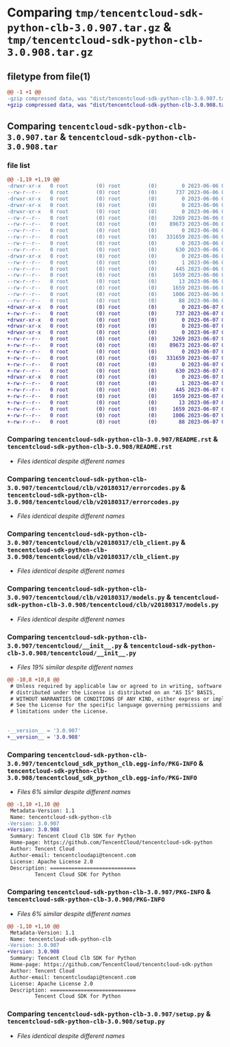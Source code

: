 # Comparing `tmp/tencentcloud-sdk-python-clb-3.0.907.tar.gz` & `tmp/tencentcloud-sdk-python-clb-3.0.908.tar.gz`

## filetype from file(1)

```diff
@@ -1 +1 @@
-gzip compressed data, was "dist/tencentcloud-sdk-python-clb-3.0.907.tar", last modified: Tue Jun  6 02:22:29 2023, max compression
+gzip compressed data, was "dist/tencentcloud-sdk-python-clb-3.0.908.tar", last modified: Wed Jun  7 00:20:20 2023, max compression
```

## Comparing `tencentcloud-sdk-python-clb-3.0.907.tar` & `tencentcloud-sdk-python-clb-3.0.908.tar`

### file list

```diff
@@ -1,19 +1,19 @@
-drwxr-xr-x   0 root         (0) root         (0)        0 2023-06-06 02:22:29.000000 tencentcloud-sdk-python-clb-3.0.907/
--rw-r--r--   0 root         (0) root         (0)      737 2023-06-06 02:22:29.000000 tencentcloud-sdk-python-clb-3.0.907/README.rst
-drwxr-xr-x   0 root         (0) root         (0)        0 2023-06-06 02:22:29.000000 tencentcloud-sdk-python-clb-3.0.907/tencentcloud/
-drwxr-xr-x   0 root         (0) root         (0)        0 2023-06-06 02:22:29.000000 tencentcloud-sdk-python-clb-3.0.907/tencentcloud/clb/
-drwxr-xr-x   0 root         (0) root         (0)        0 2023-06-06 02:22:29.000000 tencentcloud-sdk-python-clb-3.0.907/tencentcloud/clb/v20180317/
--rw-r--r--   0 root         (0) root         (0)     3269 2023-06-06 02:22:29.000000 tencentcloud-sdk-python-clb-3.0.907/tencentcloud/clb/v20180317/errorcodes.py
--rw-r--r--   0 root         (0) root         (0)    89673 2023-06-06 02:22:29.000000 tencentcloud-sdk-python-clb-3.0.907/tencentcloud/clb/v20180317/clb_client.py
--rw-r--r--   0 root         (0) root         (0)        0 2023-06-06 02:22:29.000000 tencentcloud-sdk-python-clb-3.0.907/tencentcloud/clb/v20180317/__init__.py
--rw-r--r--   0 root         (0) root         (0)   331659 2023-06-06 02:22:29.000000 tencentcloud-sdk-python-clb-3.0.907/tencentcloud/clb/v20180317/models.py
--rw-r--r--   0 root         (0) root         (0)        0 2023-06-06 02:22:29.000000 tencentcloud-sdk-python-clb-3.0.907/tencentcloud/clb/__init__.py
--rw-r--r--   0 root         (0) root         (0)      630 2023-06-06 02:22:29.000000 tencentcloud-sdk-python-clb-3.0.907/tencentcloud/__init__.py
-drwxr-xr-x   0 root         (0) root         (0)        0 2023-06-06 02:22:29.000000 tencentcloud-sdk-python-clb-3.0.907/tencentcloud_sdk_python_clb.egg-info/
--rw-r--r--   0 root         (0) root         (0)        1 2023-06-06 02:22:29.000000 tencentcloud-sdk-python-clb-3.0.907/tencentcloud_sdk_python_clb.egg-info/dependency_links.txt
--rw-r--r--   0 root         (0) root         (0)      445 2023-06-06 02:22:29.000000 tencentcloud-sdk-python-clb-3.0.907/tencentcloud_sdk_python_clb.egg-info/SOURCES.txt
--rw-r--r--   0 root         (0) root         (0)     1659 2023-06-06 02:22:29.000000 tencentcloud-sdk-python-clb-3.0.907/tencentcloud_sdk_python_clb.egg-info/PKG-INFO
--rw-r--r--   0 root         (0) root         (0)       13 2023-06-06 02:22:29.000000 tencentcloud-sdk-python-clb-3.0.907/tencentcloud_sdk_python_clb.egg-info/top_level.txt
--rw-r--r--   0 root         (0) root         (0)     1659 2023-06-06 02:22:29.000000 tencentcloud-sdk-python-clb-3.0.907/PKG-INFO
--rw-r--r--   0 root         (0) root         (0)     1006 2023-06-06 02:22:29.000000 tencentcloud-sdk-python-clb-3.0.907/setup.py
--rw-r--r--   0 root         (0) root         (0)       88 2023-06-06 02:22:29.000000 tencentcloud-sdk-python-clb-3.0.907/setup.cfg
+drwxr-xr-x   0 root         (0) root         (0)        0 2023-06-07 00:20:20.000000 tencentcloud-sdk-python-clb-3.0.908/
+-rw-r--r--   0 root         (0) root         (0)      737 2023-06-07 00:20:20.000000 tencentcloud-sdk-python-clb-3.0.908/README.rst
+drwxr-xr-x   0 root         (0) root         (0)        0 2023-06-07 00:20:20.000000 tencentcloud-sdk-python-clb-3.0.908/tencentcloud/
+drwxr-xr-x   0 root         (0) root         (0)        0 2023-06-07 00:20:20.000000 tencentcloud-sdk-python-clb-3.0.908/tencentcloud/clb/
+drwxr-xr-x   0 root         (0) root         (0)        0 2023-06-07 00:20:20.000000 tencentcloud-sdk-python-clb-3.0.908/tencentcloud/clb/v20180317/
+-rw-r--r--   0 root         (0) root         (0)     3269 2023-06-07 00:20:20.000000 tencentcloud-sdk-python-clb-3.0.908/tencentcloud/clb/v20180317/errorcodes.py
+-rw-r--r--   0 root         (0) root         (0)    89673 2023-06-07 00:20:20.000000 tencentcloud-sdk-python-clb-3.0.908/tencentcloud/clb/v20180317/clb_client.py
+-rw-r--r--   0 root         (0) root         (0)        0 2023-06-07 00:20:20.000000 tencentcloud-sdk-python-clb-3.0.908/tencentcloud/clb/v20180317/__init__.py
+-rw-r--r--   0 root         (0) root         (0)   331659 2023-06-07 00:20:20.000000 tencentcloud-sdk-python-clb-3.0.908/tencentcloud/clb/v20180317/models.py
+-rw-r--r--   0 root         (0) root         (0)        0 2023-06-07 00:20:20.000000 tencentcloud-sdk-python-clb-3.0.908/tencentcloud/clb/__init__.py
+-rw-r--r--   0 root         (0) root         (0)      630 2023-06-07 00:20:20.000000 tencentcloud-sdk-python-clb-3.0.908/tencentcloud/__init__.py
+drwxr-xr-x   0 root         (0) root         (0)        0 2023-06-07 00:20:20.000000 tencentcloud-sdk-python-clb-3.0.908/tencentcloud_sdk_python_clb.egg-info/
+-rw-r--r--   0 root         (0) root         (0)        1 2023-06-07 00:20:20.000000 tencentcloud-sdk-python-clb-3.0.908/tencentcloud_sdk_python_clb.egg-info/dependency_links.txt
+-rw-r--r--   0 root         (0) root         (0)      445 2023-06-07 00:20:20.000000 tencentcloud-sdk-python-clb-3.0.908/tencentcloud_sdk_python_clb.egg-info/SOURCES.txt
+-rw-r--r--   0 root         (0) root         (0)     1659 2023-06-07 00:20:20.000000 tencentcloud-sdk-python-clb-3.0.908/tencentcloud_sdk_python_clb.egg-info/PKG-INFO
+-rw-r--r--   0 root         (0) root         (0)       13 2023-06-07 00:20:20.000000 tencentcloud-sdk-python-clb-3.0.908/tencentcloud_sdk_python_clb.egg-info/top_level.txt
+-rw-r--r--   0 root         (0) root         (0)     1659 2023-06-07 00:20:20.000000 tencentcloud-sdk-python-clb-3.0.908/PKG-INFO
+-rw-r--r--   0 root         (0) root         (0)     1006 2023-06-07 00:20:20.000000 tencentcloud-sdk-python-clb-3.0.908/setup.py
+-rw-r--r--   0 root         (0) root         (0)       88 2023-06-07 00:20:20.000000 tencentcloud-sdk-python-clb-3.0.908/setup.cfg
```

### Comparing `tencentcloud-sdk-python-clb-3.0.907/README.rst` & `tencentcloud-sdk-python-clb-3.0.908/README.rst`

 * *Files identical despite different names*

### Comparing `tencentcloud-sdk-python-clb-3.0.907/tencentcloud/clb/v20180317/errorcodes.py` & `tencentcloud-sdk-python-clb-3.0.908/tencentcloud/clb/v20180317/errorcodes.py`

 * *Files identical despite different names*

### Comparing `tencentcloud-sdk-python-clb-3.0.907/tencentcloud/clb/v20180317/clb_client.py` & `tencentcloud-sdk-python-clb-3.0.908/tencentcloud/clb/v20180317/clb_client.py`

 * *Files identical despite different names*

### Comparing `tencentcloud-sdk-python-clb-3.0.907/tencentcloud/clb/v20180317/models.py` & `tencentcloud-sdk-python-clb-3.0.908/tencentcloud/clb/v20180317/models.py`

 * *Files identical despite different names*

### Comparing `tencentcloud-sdk-python-clb-3.0.907/tencentcloud/__init__.py` & `tencentcloud-sdk-python-clb-3.0.908/tencentcloud/__init__.py`

 * *Files 19% similar despite different names*

```diff
@@ -10,8 +10,8 @@
 # Unless required by applicable law or agreed to in writing, software
 # distributed under the License is distributed on an "AS IS" BASIS,
 # WITHOUT WARRANTIES OR CONDITIONS OF ANY KIND, either express or implied.
 # See the License for the specific language governing permissions and
 # limitations under the License.
 
 
-__version__ = '3.0.907'
+__version__ = '3.0.908'
```

### Comparing `tencentcloud-sdk-python-clb-3.0.907/tencentcloud_sdk_python_clb.egg-info/PKG-INFO` & `tencentcloud-sdk-python-clb-3.0.908/tencentcloud_sdk_python_clb.egg-info/PKG-INFO`

 * *Files 6% similar despite different names*

```diff
@@ -1,10 +1,10 @@
 Metadata-Version: 1.1
 Name: tencentcloud-sdk-python-clb
-Version: 3.0.907
+Version: 3.0.908
 Summary: Tencent Cloud Clb SDK for Python
 Home-page: https://github.com/TencentCloud/tencentcloud-sdk-python
 Author: Tencent Cloud
 Author-email: tencentcloudapi@tencent.com
 License: Apache License 2.0
 Description: ============================
         Tencent Cloud SDK for Python
```

### Comparing `tencentcloud-sdk-python-clb-3.0.907/PKG-INFO` & `tencentcloud-sdk-python-clb-3.0.908/PKG-INFO`

 * *Files 6% similar despite different names*

```diff
@@ -1,10 +1,10 @@
 Metadata-Version: 1.1
 Name: tencentcloud-sdk-python-clb
-Version: 3.0.907
+Version: 3.0.908
 Summary: Tencent Cloud Clb SDK for Python
 Home-page: https://github.com/TencentCloud/tencentcloud-sdk-python
 Author: Tencent Cloud
 Author-email: tencentcloudapi@tencent.com
 License: Apache License 2.0
 Description: ============================
         Tencent Cloud SDK for Python
```

### Comparing `tencentcloud-sdk-python-clb-3.0.907/setup.py` & `tencentcloud-sdk-python-clb-3.0.908/setup.py`

 * *Files identical despite different names*

